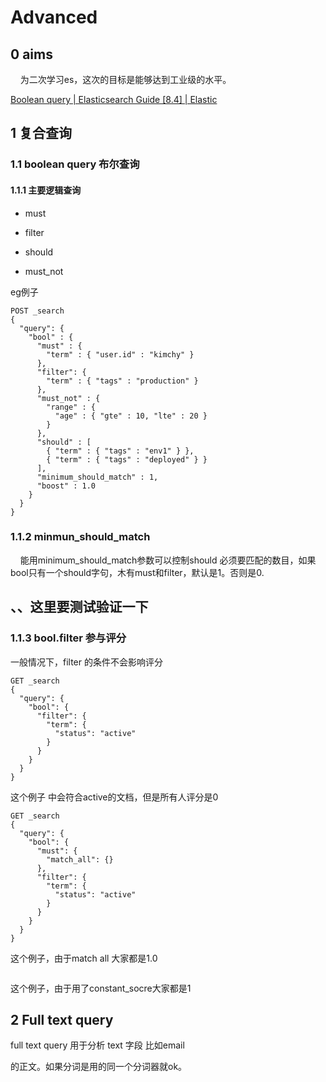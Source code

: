 # Advanced

## 0 aims

    为二次学习es，这次的目标是能够达到工业级的水平。

[Boolean query | Elasticsearch Guide [8.4] | Elastic](https://www.elastic.co/guide/en/elasticsearch/reference/current/query-dsl-bool-query.html)

## 1 复合查询

### 1.1 boolean query 布尔查询

#### 1.1.1 主要逻辑查询

- must

- filter

- should

- must_not

eg例子

```
POST _search
{
  "query": {
    "bool" : {
      "must" : {
        "term" : { "user.id" : "kimchy" }
      },
      "filter": {
        "term" : { "tags" : "production" }
      },
      "must_not" : {
        "range" : {
          "age" : { "gte" : 10, "lte" : 20 }
        }
      },
      "should" : [
        { "term" : { "tags" : "env1" } },
        { "term" : { "tags" : "deployed" } }
      ],
      "minimum_should_match" : 1,
      "boost" : 1.0
    }
  }
}
```

### 1.1.2 minmun_should_match

    能用minimum_should_match参数可以控制should 必须要匹配的数目，如果bool只有一个should字句，木有must和filter，默认是1。否则是0.

## 、、这里要测试验证一下

### 1.1.3  bool.filter 参与评分

一般情况下，filter 的条件不会影响评分

```
GET _search
{
  "query": {
    "bool": {
      "filter": {
        "term": {
          "status": "active"
        }
      }
    }
  }
}
```

这个例子 中会符合active的文档，但是所有人评分是0

```
GET _search
{
  "query": {
    "bool": {
      "must": {
        "match_all": {}
      },
      "filter": {
        "term": {
          "status": "active"
        }
      }
    }
  }
}
```

这个例子，由于match all 大家都是1.0

```

```

这个例子，由于用了constant_socre大家都是1

## 2 Full text query

full text query 用于分析 text 字段 比如email

的正文。如果分词是用的同一个分词器就ok。
